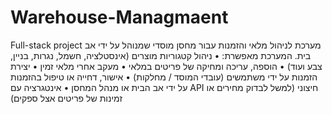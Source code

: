 # Warehouse-Managmaent
Full-stack project
מערכת לניהול מלאי והזמנות עבור מחסן מוסדי שמנוהל על ידי אב בית. המערכת מאפשרת:
•	ניהול קטגוריות מוצרים (אינסטלציה, חשמל, נגרות, בניין, צבע ועוד)
•	הוספה, עריכה ומחיקה של פריטים במלאי
•	מעקב אחרי מלאי זמין
•	יצירת הזמנות על ידי משתמשים (עובדי המוסד / מחלקות)
•	אישור, דחייה או טיפול בהזמנות על ידי אב הבית או מנהל המחסן
•	אינטגרציה עם API חיצוני (למשל לבדוק מחירים או זמינות של פריטים אצל ספקים)

